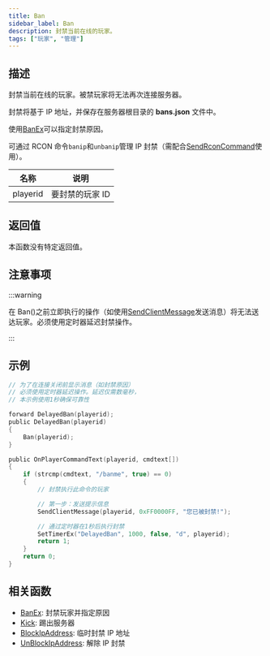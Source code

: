 ```yaml
---
title: Ban
sidebar_label: Ban
description: 封禁当前在线的玩家。
tags: ["玩家", "管理"]
---
```


## 描述

封禁当前在线的玩家。被禁玩家将无法再次连接服务器。

封禁将基于 IP 地址，并保存在服务器根目录的 **bans.json** 文件中。

使用[BanEx](BanEx)可以指定封禁原因。

可通过 RCON 命令`banip`和`unbanip`管理 IP 封禁（需配合[SendRconCommand](SendRconCommand)使用）。

| 名称     | 说明            |
| -------- | --------------- |
| playerid | 要封禁的玩家 ID |

## 返回值

本函数没有特定返回值。

## 注意事项

:::warning

在 Ban()之前立即执行的操作（如使用[SendClientMessage](SendClientMessage)发送消息）将无法送达玩家。必须使用定时器延迟封禁操作。

:::

## 示例

```c
// 为了在连接关闭前显示消息（如封禁原因）
// 必须使用定时器延迟操作。延迟仅需数毫秒，
// 本示例使用1秒确保可靠性

forward DelayedBan(playerid);
public DelayedBan(playerid)
{
    Ban(playerid);
}

public OnPlayerCommandText(playerid, cmdtext[])
{
    if (strcmp(cmdtext, "/banme", true) == 0)
    {
        // 封禁执行此命令的玩家

        // 第一步：发送提示信息
        SendClientMessage(playerid, 0xFF0000FF, "您已被封禁!");

        // 通过定时器在1秒后执行封禁
        SetTimerEx("DelayedBan", 1000, false, "d", playerid);
        return 1;
    }
    return 0;
}
```

## 相关函数

- [BanEx](BanEx): 封禁玩家并指定原因
- [Kick](Kick): 踢出服务器
- [BlockIpAddress](BlockIpAddress): 临时封禁 IP 地址
- [UnBlockIpAddress](UnBlockIpAddress): 解除 IP 封禁
